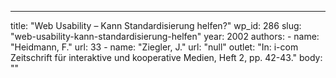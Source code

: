 ---
  title: "Web Usability – Kann Standardisierung helfen?"
  wp_id: 286
  slug: "web-usability-kann-standardisierung-helfen"
  year: 2002
  authors: 
    - 
      name: "Heidmann, F."
      url: 33
    - 
      name: "Ziegler, J."
      url: "null"
  outlet: "In: i-com Zeitschrift für interaktive und kooperative Medien, Heft 2, pp. 42-43."
  body: ""
